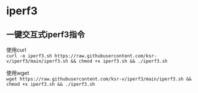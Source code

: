 # iperf3
## 一键交互式iperf3指令  


使用curl  
```curl -o iperf3.sh https://raw.githubusercontent.com/ksr-v/iperf3/main/iperf3.sh && chmod +x iperf3.sh && ./iperf3.sh```  


使用wget  
```wget https://raw.githubusercontent.com/ksr-v/iperf3/main/iperf3.sh && chmod +x iperf3.sh && ./iperf3.sh```  


